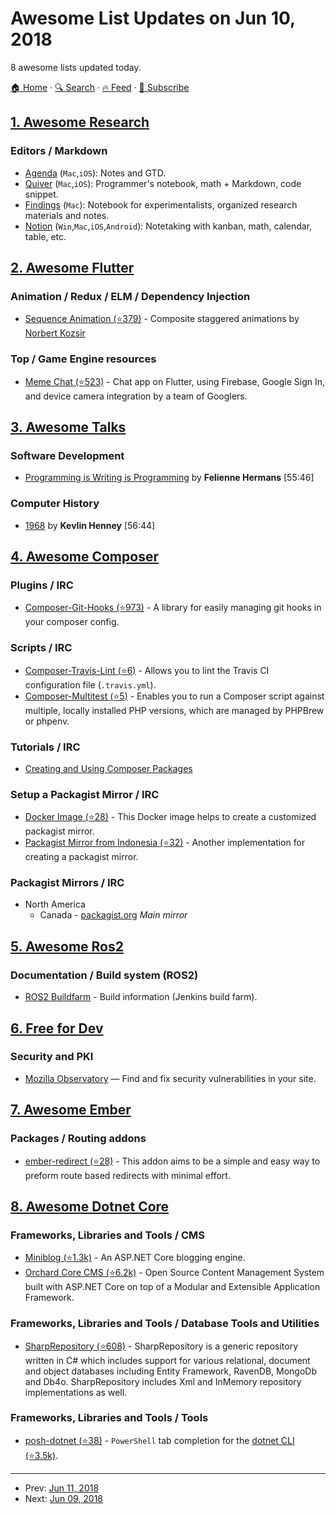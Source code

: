 # Awesome List Updates on Jun 10, 2018

8 awesome lists updated today.

[🏠 Home](/README.md) · [🔍 Search](https://test.trackawesomelist.com/search/) · [🔥 Feed](https://test.trackawesomelist.com/rss.xml) · [📮 Subscribe](https://trackawesomelist.us17.list-manage.com/subscribe?u=d2f0117aa829c83a63ec63c2f&id=36a103854c)



## [1. Awesome Research](/content/emptymalei/awesome-research/README.md)

### Editors / Markdown

*   [Agenda](https://agenda.com/) (`Mac`,`iOS`): Notes and GTD.
*   [Quiver](http://happenapps.com/) (`Mac`,`iOS`): Programmer's notebook, math + Markdown, code snippet.
*   [Findings](http://findingsapp.com/) (`Mac`): Notebook for experimentalists, organized research materials and notes.
*   [Notion](https://www.notion.so/) (`Win`,`Mac`,`iOS`,`Android`): Notetaking with kanban, math, calendar, table, etc.

## [2. Awesome Flutter](/content/Solido/awesome-flutter/README.md)

### Animation / Redux / ELM / Dependency Injection

*   [Sequence Animation (⭐379)](https://github.com/Norbert515/flutter_sequence_animation) <!--stargazers:Norbert515/flutter_sequence_animation--> - Composite staggered animations by [Norbert Kozsir](https://twitter.com/norbertkozsir)

### Top / Game Engine resources

*   [Meme Chat (⭐523)](https://github.com/efortuna/memechat) <!--stargazers:efortuna/memechat--> - Chat app on Flutter, using Firebase, Google Sign In, and device camera integration by a team of Googlers.

## [3. Awesome Talks](/content/JanVanRyswyck/awesome-talks/README.md)

### Software Development

*   [Programming is Writing is Programming](https://www.youtube.com/watch?v=uO3a4HIBDU4) by **Felienne Hermans** \[55:46]

### Computer History

*   [1968](https://www.youtube.com/watch?v=KjgvffBlWAg) by **Kevlin Henney** \[56:44]

## [4. Awesome Composer](/content/jakoch/awesome-composer/README.md)

### Plugins / IRC

*   [Composer-Git-Hooks (⭐973)](https://github.com/BrainMaestro/composer-git-hooks) - A library for easily managing git hooks in your composer config.

### Scripts / IRC

*   [Composer-Travis-Lint (⭐6)](https://github.com/raphaelstolt/composer-travis-lint) - Allows you to lint the Travis CI configuration file (`.travis.yml`).
*   [Composer-Multitest (⭐5)](https://github.com/raphaelstolt/composer-multitest) - Enables you to run a Composer script against multiple, locally installed PHP versions, which are managed by PHPBrew or phpenv.

### Tutorials / IRC

*   [Creating and Using Composer Packages](https://hub.packtpub.com/creating-and-using-composer-packages/)

### Setup a Packagist Mirror / IRC

*   [Docker Image (⭐28)](https://github.com/Webysther/packagist-mirror-docker) - This Docker image helps to create a customized packagist mirror.
*   [Packagist Mirror from Indonesia (⭐32)](https://github.com/IndraGunawan/packagist-mirror) - Another implementation for creating a packagist mirror.

### Packagist Mirrors / IRC

*   North America
    *   Canada - [packagist.org](https://packagist.org) *Main mirror*

## [5. Awesome Ros2](/content/fkromer/awesome-ros2/README.md)

### Documentation / Build system (ROS2)

*   [ROS2 Buildfarm](http://build.ros2.org) - Build information (Jenkins build farm).

## [6. Free for Dev](/content/ripienaar/free-for-dev/README.md)

### Security and PKI

*   [Mozilla Observatory](https://observatory.mozilla.org/) — Find and fix security vulnerabilities in your site.

## [7. Awesome Ember](/content/ember-community-russia/awesome-ember/README.md)

### Packages / Routing addons

*   [ember-redirect (⭐28)](https://github.com/thoov/ember-redirect) - This addon aims to be a simple and easy way to preform route based redirects with minimal effort.

## [8. Awesome Dotnet Core](/content/thangchung/awesome-dotnet-core/README.md)

### Frameworks, Libraries and Tools / CMS

*   [Miniblog (⭐1.3k)](https://github.com/madskristensen/Miniblog.Core) - An ASP.NET Core blogging engine.
*   [Orchard Core CMS (⭐6.2k)](https://github.com/OrchardCMS/OrchardCore) - Open Source Content Management System built with ASP.NET Core on top of a Modular and Extensible Application Framework.

### Frameworks, Libraries and Tools / Database Tools and Utilities

*   [SharpRepository (⭐608)](https://github.com/SharpRepository/SharpRepository) - SharpRepository is a generic repository written in C# which includes support for various relational, document and object databases including Entity Framework, RavenDB, MongoDb and Db4o. SharpRepository includes Xml and InMemory repository implementations as well.

### Frameworks, Libraries and Tools / Tools

*   [posh-dotnet (⭐38)](https://github.com/bergmeister/posh-dotnet) - `PowerShell` tab completion for the [dotnet CLI (⭐3.5k)](https://github.com/dotnet/cli).

---

- Prev: [Jun 11, 2018](/content/2018/06/11/README.md)
- Next: [Jun 09, 2018](/content/2018/06/09/README.md)